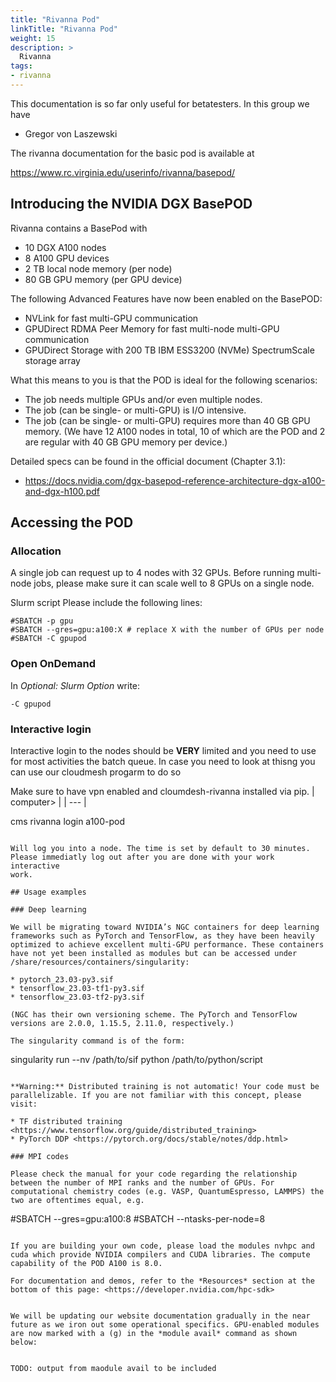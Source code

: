 ```yaml
---
title: "Rivanna Pod"
linkTitle: "Rivanna Pod"
weight: 15
description: >
  Rivanna
tags:
- rivanna
---
```




This documentation is so far only useful for betatesters. In this
group we have

* Gregor von Laszewski



The rivanna documentation for the basic pod is available at 

<https://www.rc.virginia.edu/userinfo/rivanna/basepod/>

 

## Introducing the NVIDIA DGX BasePOD

Rivanna contains a BasePod with 

* 10 DGX A100 nodes 
* 8 A100 GPU devices 
* 2 TB local node memory (per node) 
* 80 GB GPU memory (per GPU device)
 
The following Advanced Features have now been enabled  on the BasePOD:

* NVLink for fast multi-GPU communication
* GPUDirect RDMA Peer Memory for fast multi-node multi-GPU communication
* GPUDirect Storage with 200 TB IBM ESS3200 (NVMe) SpectrumScale storage array
 
What this means to you is that the POD is ideal for the following scenarios:

* The job needs multiple GPUs and/or even multiple nodes.
* The job (can be single- or multi-GPU) is I/O intensive.
* The job (can be single- or multi-GPU) requires more than 40 GB GPU
  memory. (We have 12 A100 nodes in total, 10 of which are the POD and
  2 are regular with 40 GB GPU memory per device.)
 
Detailed specs can be found in the official document (Chapter 3.1):
 
* <https://docs.nvidia.com/dgx-basepod-reference-architecture-dgx-a100-and-dgx-h100.pdf>
 
 
## Accessing the POD
 
### Allocation

A single job can request up to 4 nodes with 32
GPUs. Before running multi-node jobs, please make sure it can scale
well to 8 GPUs on a single node.
 
 
 
Slurm script
Please include the following lines:

```
#SBATCH -p gpu
#SBATCH --gres=gpu:a100:X # replace X with the number of GPUs per node
#SBATCH -C gpupod
 ```

### Open OnDemand

In *Optional: Slurm Option* write:

```
-C gpupod
```

### Interactive login

Interactive login to the nodes should be **VERY** limited and you need to use 
for most activities the batch queue. In case you need to look at thisng you can 
use our cloudmesh progarm to do so

Make sure to have vpn enabled and cloumdesh-rivanna installed via pip.
| computer> |
| --- |

  cms rivanna login a100-pod
```
 
Will log you into a node. The time is set by default to 30 minutes. 
Please immediatly log out after you are done with your work interactive 
work.

## Usage examples
 
### Deep learning

We will be migrating toward NVIDIA’s NGC containers for deep learning
frameworks such as PyTorch and TensorFlow, as they have been heavily
optimized to achieve excellent multi-GPU performance. These containers
have not yet been installed as modules but can be accessed under
/share/resources/containers/singularity:

* pytorch_23.03-py3.sif
* tensorflow_23.03-tf1-py3.sif
* tensorflow_23.03-tf2-py3.sif

(NGC has their own versioning scheme. The PyTorch and TensorFlow
versions are 2.0.0, 1.15.5, 2.11.0, respectively.)
 
The singularity command is of the form:

```
singularity run --nv /path/to/sif python /path/to/python/script
```

**Warning:** Distributed training is not automatic! Your code must be
parallelizable. If you are not familiar with this concept, please
visit:

* TF distributed training <https://www.tensorflow.org/guide/distributed_training>
* PyTorch DDP <https://pytorch.org/docs/stable/notes/ddp.html>
 
### MPI codes

Please check the manual for your code regarding the relationship
between the number of MPI ranks and the number of GPUs. For
computational chemistry codes (e.g. VASP, QuantumEspresso, LAMMPS) the
two are oftentimes equal, e.g.

```
#SBATCH --gres=gpu:a100:8
#SBATCH --ntasks-per-node=8
```

If you are building your own code, please load the modules nvhpc and
cuda which provide NVIDIA compilers and CUDA libraries. The compute
capability of the POD A100 is 8.0.
 
For documentation and demos, refer to the *Resources* section at the
bottom of this page: <https://developer.nvidia.com/hpc-sdk>
 
 
We will be updating our website documentation gradually in the near
future as we iron out some operational specifics. GPU-enabled modules
are now marked with a (g) in the *module avail* command as shown
below:


TODO: output from maodule avail to be included
 
 
